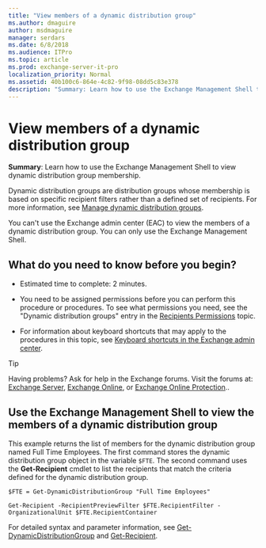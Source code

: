 ```yaml
---
title: "View members of a dynamic distribution group"
ms.author: dmaguire
author: msdmaguire
manager: serdars
ms.date: 6/8/2018
ms.audience: ITPro
ms.topic: article
ms.prod: exchange-server-it-pro
localization_priority: Normal
ms.assetid: 40b100c6-864e-4c82-9f98-08dd5c83e378
description: "Summary: Learn how to use the Exchange Management Shell to view dynamic distribution group membership."
---
```


# View members of a dynamic distribution group

 **Summary**: Learn how to use the Exchange Management Shell to view dynamic distribution group membership.
  
Dynamic distribution groups are distribution groups whose membership is based on specific recipient filters rather than a defined set of recipients. For more information, see [Manage dynamic distribution groups](dynamic-distribution-groups.md).
  
You can't use the Exchange admin center (EAC) to view the members of a dynamic distribution group. You can only use the Exchange Management Shell.
  
## What do you need to know before you begin?

- Estimated time to complete: 2 minutes.
    
- You need to be assigned permissions before you can perform this procedure or procedures. To see what permissions you need, see the "Dynamic distribution groups" entry in the [Recipients Permissions](../../permissions/feature-permissions/recipient-permissions.md) topic.
    
- For information about keyboard shortcuts that may apply to the procedures in this topic, see [Keyboard shortcuts in the Exchange admin center](../../about-documentation/exchange-admin-center-keyboard-shortcuts.md).
    
> [!TIP]
> Having problems? Ask for help in the Exchange forums. Visit the forums at: [Exchange Server](https://go.microsoft.com/fwlink/p/?linkId=60612), [Exchange Online](https://go.microsoft.com/fwlink/p/?linkId=267542), or [Exchange Online Protection](https://go.microsoft.com/fwlink/p/?linkId=285351)..
  
## Use the Exchange Management Shell to view the members of a dynamic distribution group
<a name="Shell"> </a>

This example returns the list of members for the dynamic distribution group named Full Time Employees. The first command stores the dynamic distribution group object in the variable `$FTE`. The second command uses the **Get-Recipient** cmdlet to list the recipients that match the criteria defined for the dynamic distribution group.
  
```
$FTE = Get-DynamicDistributionGroup "Full Time Employees"
```

```
Get-Recipient -RecipientPreviewFilter $FTE.RecipientFilter -OrganizationalUnit $FTE.RecipientContainer
```

For detailed syntax and parameter information, see [Get-DynamicDistributionGroup](http://technet.microsoft.com/library/d97ee738-dfa1-464b-855a-4242e8065473.aspx) and [Get-Recipient](http://technet.microsoft.com/library/2ce6250f-0ad3-4b29-870c-e1d6e1e154bc.aspx).
  


